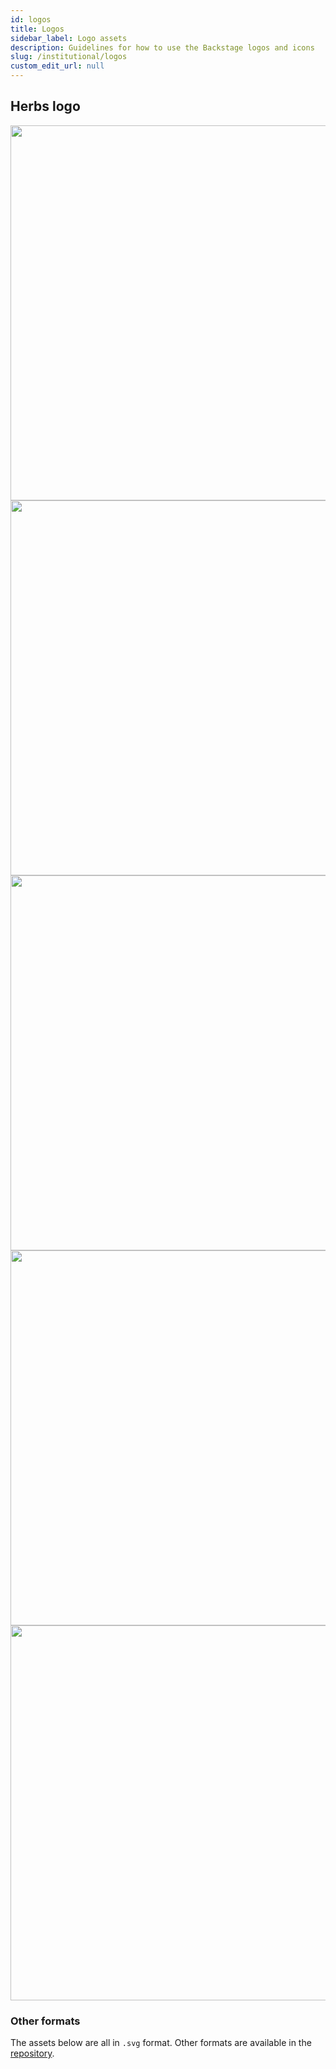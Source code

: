 ```yaml
---
id: logos
title: Logos
sidebar_label: Logo assets
description: Guidelines for how to use the Backstage logos and icons
slug: /institutional/logos
custom_edit_url: null
---
```


## Herbs logo

<a href="../../assets/herbs_logo.svg">
  <img src="../../assets/herbs_logo.svg" width="600" />
</a>

<a href="../../assets/herbs_logo_slogan.svg">
  <img src="../../assets/herbs_logo_slogan.svg" width="600" />
</a>

<a href="../../assets/logo_black.svg">
  <img src="../../assets/logo_black.svg" width="600" />
</a>

<a href="../../assets/logo_black.svg">
  <img src="../../assets/logo_black.svg" width="600" />
</a>

<a href="../../assets/logo_slogan_white.svg">
  <img src="../../assets/logo_slogan_white.svg" width="600"  style={{background : 'black'}} />
</a>


###  Other formats

The assets below are all in `.svg` format. Other formats are available in the
[repository](https://github.com/herbsjs/herbsjs.github.io/tree/master/static/assets).

